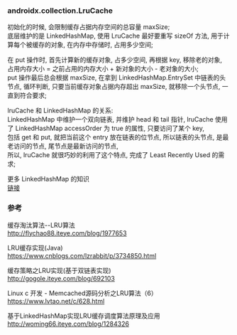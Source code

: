 ### androidx.collection.LruCache  
初始化的时候, 会限制缓存占据内存空间的总容量 maxSize;  
底层维护的是 LinkedHashMap, 使用 LruCache 最好要重写 sizeOf 方法, 用于计算每个被缓存的对象, 在内存中存储时, 占用多少空间;  

在 put 操作时, 首先计算新的缓存对象, 占多少空间, 再根据 key, 移除老的对象,  
占用内存大小 = 之前占用的内存大小 + 新对象的大小 - 老对象的大小;  
put 操作最后总会根据 maxSize, 在拿到 LinkedHashMap.EntrySet 中链表的头节点, 循环判断, 只要当前缓存对象占据内存超出 maxSize, 就移除一个头节点, 一直到符合要求;  


lruCache 和 LinkedHashMap 的关系:  
LinkedHashMap 中维护一个双向链表, 并维护 head 和 tail 指针, lruCache 使用了 LinkedHashMap accessOrder 为 true 的属性, 只要访问了某个 key,  
包括 get 和 put, 就把当前这个 entry 放在链表的位节点, 所以链表的头节点, 是最老访问的节点, 尾节点是最新访问的节点,  
所以, lruCache 就很巧妙的利用了这个特点, 完成了 Least Recently Used 的需求;  

更多 LinkedHashMap 的知识  
[链接](/Java/basic/collection/LinkedHashMap.md)  

### 参考 
缓存淘汰算法--LRU算法  
http://flychao88.iteye.com/blog/1977653  

LRU缓存实现(Java)  
https://www.cnblogs.com/lzrabbit/p/3734850.html  

缓存策略之LRU实现(基于双链表实现)  
http://gogole.iteye.com/blog/692103 

Linux c 开发 - Memcached源码分析之LRU算法（6）   
https://www.lvtao.net/c/628.html  

基于LinkedHashMap实现LRU缓存调度算法原理及应用  
http://woming66.iteye.com/blog/1284326  